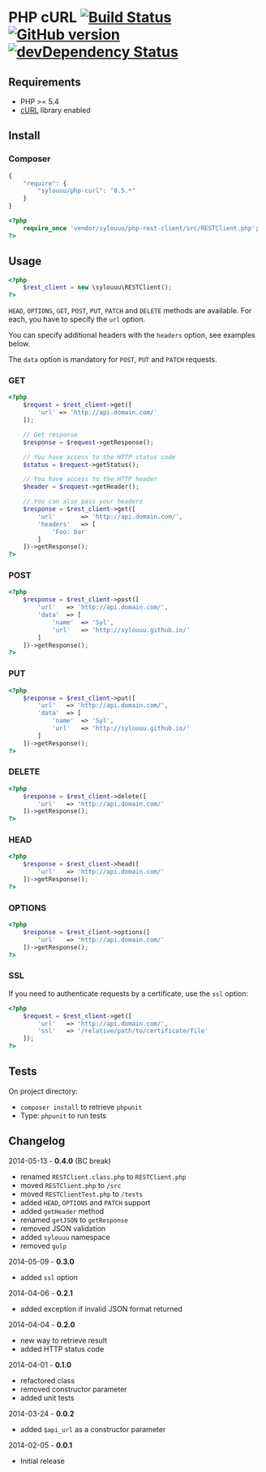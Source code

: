 # PHP cURL [![Build Status](https://travis-ci.org/sylouuu/php-curl.svg)](https://travis-ci.org/sylouuu/php-curl) [![GitHub version](https://badge.fury.io/gh/sylouuu%2Fphp-curl.svg)](http://badge.fury.io/gh/sylouuu%2Fphp-curl) [![devDependency Status](https://david-dm.org/sylouuu/php-curl/dev-status.svg?theme=shields.io)](https://david-dm.org/sylouuu/php-curl#info=devDependencies)

## Requirements

* PHP >= 5.4
* [cURL](http://php.net/manual/fr/book.curl.php/) library enabled

## Install

### Composer

```js
{
    "require": {
        "sylouuu/php-curl": "0.5.*"
    }
}
```

```php
<?php
    require_once 'vendor/sylouuu/php-rest-client/src/RESTClient.php';
?>
```

## Usage

```php
<?php
    $rest_client = new \sylouuu\RESTClient();
?>
```

`HEAD`, `OPTIONS`, `GET`, `POST`, `PUT`, `PATCH` and `DELETE` methods are available. For each, you have to specify the `url` option.

You can specify additional headers with the `headers` option, see examples below.

The `data` option is mandatory for  `POST`, `PUT` and `PATCH` requests.

### GET

```php
<?php
    $request = $rest_client->get([
        'url' => 'http://api.domain.com/'
    ]);

    // Get response
    $response = $request->getResponse();

    // You have access to the HTTP status code
    $status = $request->getStatus();

    // You have access to the HTTP header
    $header = $request->getHeader();

    // You can also pass your headers
    $response = $rest_client->get([
        'url'       => 'http://api.domain.com/',
        'headers'   => [
            'Foo: bar'
        ]
    ])->getResponse();
?>
```

### POST

```php
<?php
    $response = $rest_client->post([
        'url'   => 'http://api.domain.com/',
        'data'  => [
            'name'  => 'Syl',
            'url'   => 'http://sylouuu.github.io/'
        ]
    ])->getResponse();
?>
```

### PUT

```php
<?php
    $response = $rest_client->put([
        'url'   => 'http://api.domain.com/',
        'data'  => [
            'name'  => 'Syl',
            'url'   => 'http://sylouuu.github.io/'
        ]
    ])->getResponse();
?>
```

### DELETE

```php
<?php
    $response = $rest_client->delete([
        'url'   => 'http://api.domain.com/'
    ])->getResponse();
?>
```

### HEAD

```php
<?php
    $response = $rest_client->head([
        'url'   => 'http://api.domain.com/'
    ])->getResponse();
?>
```

### OPTIONS

```php
<?php
    $response = $rest_client->options([
        'url'   => 'http://api.domain.com/'
    ])->getResponse();
?>
```

### SSL

If you need to authenticate requests by a certificate, use the `ssl` option:

```php
<?php
    $request = $rest_client->get([
        'url'   => 'http://api.domain.com/',
        'ssl'   => '/relative/path/to/certificate/file'
    ]);
?>
```

## Tests

On project directory:

* `composer install` to retrieve `phpunit`
* Type: `phpunit` to run tests

## Changelog

2014-05-13 - **0.4.0** (BC break)

* renamed `RESTClient.class.php` to `RESTClient.php`
* moved `RESTClient.php` to `/src`
* moved `RESTClientTest.php` to `/tests`
* added `HEAD`, `OPTIONS` and `PATCH` support
* added `getHeader` method
* renamed `getJSON` to `getResponse`
* removed JSON validation
* added `sylouuu` namespace
* removed `gulp`

2014-05-09 - **0.3.0**

* added `ssl` option

2014-04-06 - **0.2.1**

* added exception if invalid JSON format returned

2014-04-04 - **0.2.0**

* new way to retrieve result
* added HTTP status code

2014-04-01 - **0.1.0**

* refactored class
* removed constructor parameter
* added unit tests

2014-03-24 - **0.0.2**

* added `$api_url` as a constructor parameter

2014-02-05 - **0.0.1**

* Initial release
